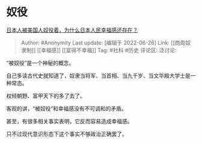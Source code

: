 # 奴役
[日本人被美国人奴役着，为什么日本人民幸福感还存在？](https://www.zhihu.com/question/524398542/answer/2545213999)

> Author: #Anonymity
> Last update: [编辑于 2022-06-26]
> Link: [[商周奴隶制]] [[幸福感]] [[富得不幸福]]
> Tag: #社科 #历史
> 评论区:
> 泛讨论:

“被奴役”是一个神秘的概念。

自己多读古代史就知道了，奴隶当将军、当首相、当九千岁、当文华殿大学士是一种常态。

权倾朝野、富甲天下的多了去了。

客观的讲，“被奴役”和幸福感没有不可调和的矛盾。

甚至，有很多相关事实表明，它反而容易造成幸福感。

只不过现代意识形态下这个事实不够政治正确罢了。
